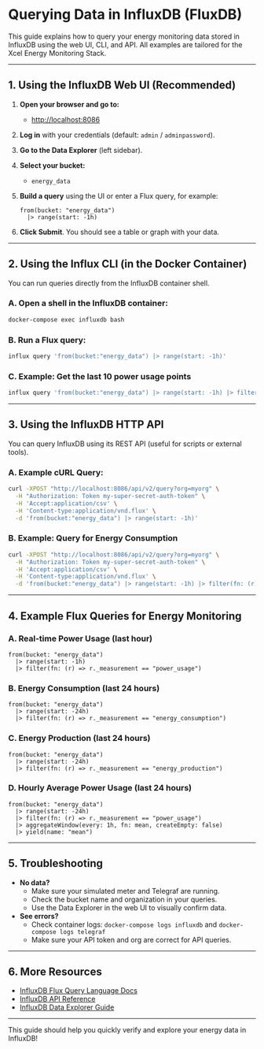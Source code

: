 # Querying Data in InfluxDB (FluxDB)

This guide explains how to query your energy monitoring data stored in InfluxDB using the web UI, CLI, and API. All examples are tailored for the Xcel Energy Monitoring Stack.

---

## **1. Using the InfluxDB Web UI (Recommended)**

1. **Open your browser and go to:**
   - [http://localhost:8086](http://localhost:8086)
2. **Log in** with your credentials (default: `admin` / `adminpassword`).
3. **Go to the Data Explorer** (left sidebar).
4. **Select your bucket:**
   - `energy_data`
5. **Build a query** using the UI or enter a Flux query, for example:

   ```flux
   from(bucket: "energy_data")
     |> range(start: -1h)
   ```

6. **Click Submit**. You should see a table or graph with your data.

---

## **2. Using the Influx CLI (in the Docker Container)**

You can run queries directly from the InfluxDB container shell.

### **A. Open a shell in the InfluxDB container:**

```bash
docker-compose exec influxdb bash
```

### **B. Run a Flux query:**

```bash
influx query 'from(bucket:"energy_data") |> range(start: -1h)'
```

### **C. Example: Get the last 10 power usage points**

```bash
influx query 'from(bucket:"energy_data") |> range(start: -1h) |> filter(fn: (r) => r._measurement == "power_usage") |> limit(n:10)'
```

---

## **3. Using the InfluxDB HTTP API**

You can query InfluxDB using its REST API (useful for scripts or external tools).

### **A. Example cURL Query:**

```bash
curl -XPOST "http://localhost:8086/api/v2/query?org=myorg" \
  -H "Authorization: Token my-super-secret-auth-token" \
  -H 'Accept:application/csv' \
  -H 'Content-type:application/vnd.flux' \
  -d 'from(bucket:"energy_data") |> range(start: -1h)'
```

### **B. Example: Query for Energy Consumption**

```bash
curl -XPOST "http://localhost:8086/api/v2/query?org=myorg" \
  -H "Authorization: Token my-super-secret-auth-token" \
  -H 'Accept:application/csv' \
  -H 'Content-type:application/vnd.flux' \
  -d 'from(bucket:"energy_data") |> range(start: -1h) |> filter(fn: (r) => r._measurement == "energy_consumption")'
```

---

## **4. Example Flux Queries for Energy Monitoring**

### **A. Real-time Power Usage (last hour)**

```flux
from(bucket: "energy_data")
  |> range(start: -1h)
  |> filter(fn: (r) => r._measurement == "power_usage")
```

### **B. Energy Consumption (last 24 hours)**

```flux
from(bucket: "energy_data")
  |> range(start: -24h)
  |> filter(fn: (r) => r._measurement == "energy_consumption")
```

### **C. Energy Production (last 24 hours)**

```flux
from(bucket: "energy_data")
  |> range(start: -24h)
  |> filter(fn: (r) => r._measurement == "energy_production")
```

### **D. Hourly Average Power Usage (last 24 hours)**

```flux
from(bucket: "energy_data")
  |> range(start: -24h)
  |> filter(fn: (r) => r._measurement == "power_usage")
  |> aggregateWindow(every: 1h, fn: mean, createEmpty: false)
  |> yield(name: "mean")
```

---

## **5. Troubleshooting**

- **No data?**
  - Make sure your simulated meter and Telegraf are running.
  - Check the bucket name and organization in your queries.
  - Use the Data Explorer in the web UI to visually confirm data.
- **See errors?**
  - Check container logs: `docker-compose logs influxdb` and `docker-compose logs telegraf`
  - Make sure your API token and org are correct for API queries.

---

## **6. More Resources**

- [InfluxDB Flux Query Language Docs](https://docs.influxdata.com/influxdb/latest/query-data/flux/)
- [InfluxDB API Reference](https://docs.influxdata.com/influxdb/latest/api-guide/)
- [InfluxDB Data Explorer Guide](https://docs.influxdata.com/influxdb/latest/ui/data-explorer/)

---

This guide should help you quickly verify and explore your energy data in InfluxDB!
